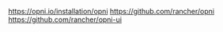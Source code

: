 https://opni.io/installation/opni
https://github.com/rancher/opni
https://github.com/rancher/opni-ui

